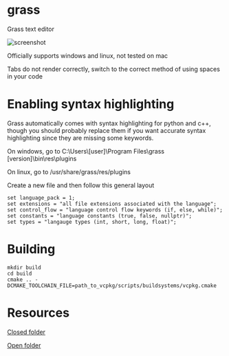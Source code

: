 # grass
Grass text editor

![screenshot](https://user-images.githubusercontent.com/73869536/122597274-01a42e80-d020-11eb-9863-db7c73e3f10d.png)

Officially supports windows and linux, not tested on mac

Tabs do not render correctly, switch to the correct method of using spaces in your code

# Enabling syntax highlighting
Grass automatically comes with syntax highlighting for python and c++, though you should probably replace them if you want accurate syntax highlighting since they are missing some keywords.

On windows, go to C:\Users\\[user]\Program Files\grass [version]\bin\res\plugins

On linux, go to /usr/share/grass/res/plugins

Create a new file and then follow this general layout
```
set language_pack = 1;
set extensions = "all file extensions associated with the language";
set control_flow = "language control flow keywords (if, else, while)";
set constants = "language constants (true, false, nullptr)";
set types = "langauge types (int, short, long, float)";
```

# Building
```
mkdir build
cd build
cmake .. -DCMAKE_TOOLCHAIN_FILE=path_to_vcpkg/scripts/buildsystems/vcpkg.cmake
```

# Resources
[Closed folder](https://iconarchive.com/show/sleek-xp-basic-icons-by-hopstarter/Folder-icon.html)

[Open folder](https://iconarchive.com/show/sleek-xp-basic-icons-by-hopstarter/Folder-Open-icon.html)
